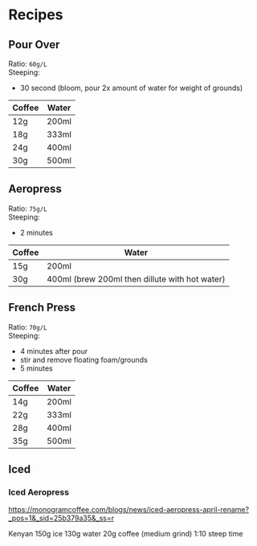 # Recipes
## Pour Over
Ratio: `60g/L`  
Steeping:  
- 30 second (bloom, pour 2x amount of water for weight of grounds)  

| Coffee | Water |
|---|---|
| 12g | 200ml |
| 18g | 333ml |
| 24g | 400ml |
| 30g | 500ml |

## Aeropress
Ratio: `75g/L`  
Steeping:   
- 2 minutes  

| Coffee | Water |
|---|---|
| 15g | 200ml |
| 30g | 400ml (brew 200ml then dillute with hot water)

## French Press
Ratio: `70g/L`  
Steeping:  
- 4 minutes after pour
- stir and remove floating foam/grounds
- 5 minutes

| Coffee | Water |
|---|---|
| 14g | 200ml |
| 22g | 333ml |
| 28g | 400ml |
| 35g | 500ml |

## Iced
### Iced Aeropress
https://monogramcoffee.com/blogs/news/iced-aeropress-april-rename?_pos=1&_sid=25b379a35&_ss=r

Kenyan
150g ice
130g water
20g coffee (medium grind)
1:10 steep time
